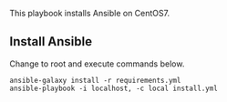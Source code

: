 This playbook installs Ansible on CentOS7.

## Install Ansible

Change to root and execute commands below.

```
ansible-galaxy install -r requirements.yml
ansible-playbook -i localhost, -c local install.yml
```



